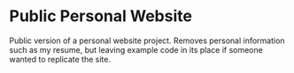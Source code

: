 # Public Personal Website

Public version of a personal website project. Removes personal information such as my resume, but leaving example code in its place if someone wanted to replicate the site.